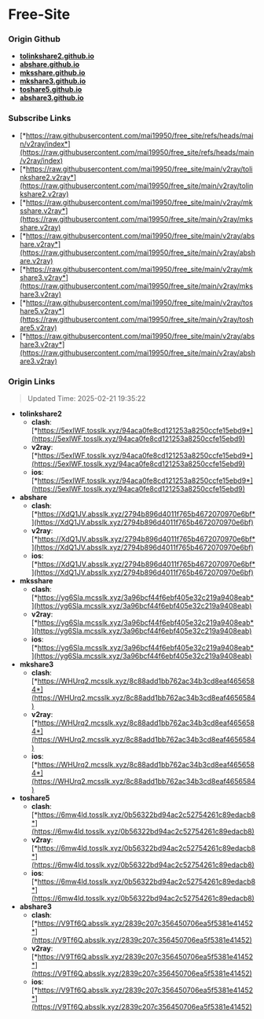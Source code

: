 # Free-Site

### Origin Github

- [**tolinkshare2.github.io**](https://github.com/tolinkshare2/tolinkshare2.github.io)
- [**abshare.github.io**](https://github.com/abshare/abshare.github.io)
- [**mksshare.github.io**](https://github.com/mksshare/mksshare.github.io)
- [**mkshare3.github.io**](https://github.com/mkshare3/mkshare3.github.io)
- [**toshare5.github.io**](https://github.com/toshare5/toshare5.github.io)
- [**abshare3.github.io**](https://github.com/abshare3/abshare3.github.io)

### Subscribe Links

- [*https://raw.githubusercontent.com/mai19950/free_site/refs/heads/main/v2ray/index*](https://raw.githubusercontent.com/mai19950/free_site/refs/heads/main/v2ray/index)
- [*https://raw.githubusercontent.com/mai19950/free_site/main/v2ray/tolinkshare2.v2ray*](https://raw.githubusercontent.com/mai19950/free_site/main/v2ray/tolinkshare2.v2ray)
- [*https://raw.githubusercontent.com/mai19950/free_site/main/v2ray/mksshare.v2ray*](https://raw.githubusercontent.com/mai19950/free_site/main/v2ray/mksshare.v2ray)
- [*https://raw.githubusercontent.com/mai19950/free_site/main/v2ray/abshare.v2ray*](https://raw.githubusercontent.com/mai19950/free_site/main/v2ray/abshare.v2ray)
- [*https://raw.githubusercontent.com/mai19950/free_site/main/v2ray/mkshare3.v2ray*](https://raw.githubusercontent.com/mai19950/free_site/main/v2ray/mkshare3.v2ray)
- [*https://raw.githubusercontent.com/mai19950/free_site/main/v2ray/toshare5.v2ray*](https://raw.githubusercontent.com/mai19950/free_site/main/v2ray/toshare5.v2ray)
- [*https://raw.githubusercontent.com/mai19950/free_site/main/v2ray/abshare3.v2ray*](https://raw.githubusercontent.com/mai19950/free_site/main/v2ray/abshare3.v2ray)

### Origin Links

> Updated Time: 2025-02-21 19:35:22

- **tolinkshare2**
  - **clash**: [*https://5exIWF.tosslk.xyz/94aca0fe8cd121253a8250ccfe15ebd9*](https://5exIWF.tosslk.xyz/94aca0fe8cd121253a8250ccfe15ebd9)
  - **v2ray**: [*https://5exIWF.tosslk.xyz/94aca0fe8cd121253a8250ccfe15ebd9*](https://5exIWF.tosslk.xyz/94aca0fe8cd121253a8250ccfe15ebd9)
  - **ios**: [*https://5exIWF.tosslk.xyz/94aca0fe8cd121253a8250ccfe15ebd9*](https://5exIWF.tosslk.xyz/94aca0fe8cd121253a8250ccfe15ebd9)
- **abshare**
  - **clash**: [*https://XdQ1JV.absslk.xyz/2794b896d4011f765b4672070970e6bf*](https://XdQ1JV.absslk.xyz/2794b896d4011f765b4672070970e6bf)
  - **v2ray**: [*https://XdQ1JV.absslk.xyz/2794b896d4011f765b4672070970e6bf*](https://XdQ1JV.absslk.xyz/2794b896d4011f765b4672070970e6bf)
  - **ios**: [*https://XdQ1JV.absslk.xyz/2794b896d4011f765b4672070970e6bf*](https://XdQ1JV.absslk.xyz/2794b896d4011f765b4672070970e6bf)
- **mksshare**
  - **clash**: [*https://yg6Sla.mcsslk.xyz/3a96bcf44f6ebf405e32c219a9408eab*](https://yg6Sla.mcsslk.xyz/3a96bcf44f6ebf405e32c219a9408eab)
  - **v2ray**: [*https://yg6Sla.mcsslk.xyz/3a96bcf44f6ebf405e32c219a9408eab*](https://yg6Sla.mcsslk.xyz/3a96bcf44f6ebf405e32c219a9408eab)
  - **ios**: [*https://yg6Sla.mcsslk.xyz/3a96bcf44f6ebf405e32c219a9408eab*](https://yg6Sla.mcsslk.xyz/3a96bcf44f6ebf405e32c219a9408eab)
- **mkshare3**
  - **clash**: [*https://WHUrq2.mcsslk.xyz/8c88add1bb762ac34b3cd8eaf4656584*](https://WHUrq2.mcsslk.xyz/8c88add1bb762ac34b3cd8eaf4656584)
  - **v2ray**: [*https://WHUrq2.mcsslk.xyz/8c88add1bb762ac34b3cd8eaf4656584*](https://WHUrq2.mcsslk.xyz/8c88add1bb762ac34b3cd8eaf4656584)
  - **ios**: [*https://WHUrq2.mcsslk.xyz/8c88add1bb762ac34b3cd8eaf4656584*](https://WHUrq2.mcsslk.xyz/8c88add1bb762ac34b3cd8eaf4656584)
- **toshare5**
  - **clash**: [*https://6mw4ld.tosslk.xyz/0b56322bd94ac2c52754261c89edacb8*](https://6mw4ld.tosslk.xyz/0b56322bd94ac2c52754261c89edacb8)
  - **v2ray**: [*https://6mw4ld.tosslk.xyz/0b56322bd94ac2c52754261c89edacb8*](https://6mw4ld.tosslk.xyz/0b56322bd94ac2c52754261c89edacb8)
  - **ios**: [*https://6mw4ld.tosslk.xyz/0b56322bd94ac2c52754261c89edacb8*](https://6mw4ld.tosslk.xyz/0b56322bd94ac2c52754261c89edacb8)
- **abshare3**
  - **clash**: [*https://V9Tf6Q.absslk.xyz/2839c207c356450706ea5f5381e41452*](https://V9Tf6Q.absslk.xyz/2839c207c356450706ea5f5381e41452)
  - **v2ray**: [*https://V9Tf6Q.absslk.xyz/2839c207c356450706ea5f5381e41452*](https://V9Tf6Q.absslk.xyz/2839c207c356450706ea5f5381e41452)
  - **ios**: [*https://V9Tf6Q.absslk.xyz/2839c207c356450706ea5f5381e41452*](https://V9Tf6Q.absslk.xyz/2839c207c356450706ea5f5381e41452)

